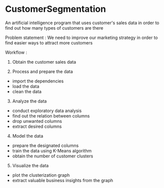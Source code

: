 # CustomerSegmentation
An artificial intelligence program that uses customer's sales data in order to find out how many types of customers are there

Problem statement : We need to improve our marketing strategy in order to find easier ways to attract more customers

Workflow :
1. Obtain the customer sales data

2. Process and prepare the data
- import the dependencies
- load the data
- clean the data

3. Analyze the data
- conduct exploratory data analysis
- find out the relation between columns
- drop unwanted columns
- extract desired columns

4. Model the data
- prepare the designated columns
- train the data using K-Means algorithm
- obtain the number of customer clusters

5. Visualize the data
- plot the clusterization graph
- extract valuable business insights from the graph
